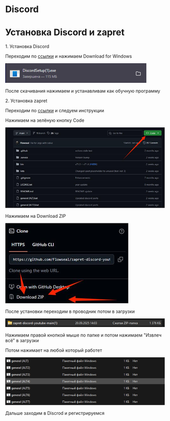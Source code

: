 # Discord
<!DOCTYPE html>
<html lang="en">
<head>
    <meta charset="UTF-8">
    <meta name="viewport" content="width=device-width, initial-scale=1.0">
    <link rel="stylesheet" href="Dis.css">
    <title>Document</title>
</head>
<body>
    <h1 class="general">Установка Discord и zapret</h1>
    <p>1. Установка Discord</p>
    <P>Переходим по <a href="https://discord.com/">ссылки</a> и нажимаем Download for Windows</P>
    <img src="Dis.jpg" alt="">
    <p>После скачивания нажимаем и устанавливам как обучную программу</p>
    <p>2. Установка zapret</p>
    <p>Переходим по <a href="https://github.com/Flowseal/zapret-discord-youtube">ссылки</a> и следуем инструкции</p>
    <p>Нажимаем на зелёную кнопку Code</p>
    <img src="Dis1.jpg" alt="">
    <p>Нажимаем на Download ZIP</p>
    <img src="Dis2.jpg" alt="">
    <P>После установки переходим в проводник потом в загрузки</P>
    <img src="Dis3.jpg" alt="">
    <P>Нажимаем правой кнопкой мыше по папке и потом нажимаем "Извлеч всё" в загрузки</P>
    <p>Потом нажимает на любой который работет</p>
    <img src="Dis4.jpg" alt="">
    <p>Дальше заходим в Discrod и регистрируемся</p>
</body>
</html>
